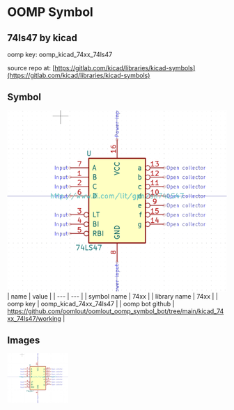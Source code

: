 # OOMP Symbol  
## 74ls47  by kicad  
  
oomp key: oomp_kicad_74xx_74ls47  
  
source repo at: [https://gitlab.com/kicad/libraries/kicad-symbols](https://gitlab.com/kicad/libraries/kicad-symbols)  
## Symbol  
  
[![working.png](working_600.png)](working.png)  
| name | value | 
| --- | --- | 
| symbol name | 74xx | 
| library name | 74xx | 
| oomp key | oomp_kicad_74xx_74ls47 | 
| oomp bot github | https://github.com/oomlout/oomlout_oomp_symbol_bot/tree/main/kicad_74xx_74ls47/working | 
## Images  
  
[![working.png](working_140.png)](working.png)  
